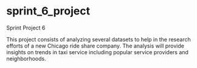 # sprint_6_project
Sprint Project 6 

This project consists of analyzing several datasets to help in the research efforts of a new Chicago ride share company. The analysis will provide insights on trends in taxi service including popular service providers and neighborhoods. 
